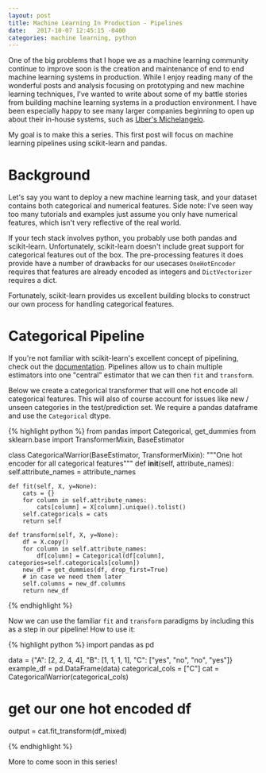 ```yaml
---
layout: post
title: Machine Learning In Production - Pipelines
date:   2017-10-07 12:45:15 -0400
categories: machine learning, python
---
```


One of the big problems that I hope we as a machine learning community continue
to improve soon is the creation and maintenance of end to end machine learning systems
in production. While I enjoy reading many of the wonderful posts and analysis focusing
on prototyping and new machine learning techniques, I've wanted to write about some of
my battle stories from building machine learning systems in a production environment.
I have been especially happy to see many larger companies beginning to open up about
their in-house systems, such as [Uber's Michelangelo](https://eng.uber.com/michelangelo/).

My goal is to make this a series. This first post will focus on machine learning
pipelines using scikit-learn and pandas.

# Background

Let's say you want to deploy a new machine learning task, and your dataset contains
both categorical and numerical features. Side note: I've seen way too many tutorials
and examples just assume you only have numerical features, which isn't very reflective
of the real world.

If your tech stack involves python, you probably use both pandas and scikit-learn.
Unfortunately, scikit-learn doesn't include great support for categorical features out
of the box. The pre-processing features it does provide have a number of drawbacks
for our usecases `OneHotEncoder` requires that features are already encoded as integers
and `DictVectorizer` requires a dict.

Fortunately, scikit-learn provides us excellent building blocks to construct our own
process for handling categorical features.

# Categorical Pipeline

If you're not familiar with scikit-learn's excellent concept of pipelining, check out
the [documentation](http://scikit-learn.org/stable/modules/pipeline.html#pipeline).
Pipelines allow us to chain multiple estimators into one "central" estimator that we
can then `fit` and `transform`.

Below we create a categorical transformer that will one hot encode all categorical
features. This will also of course account for issues like new / unseen categories
in the test/prediction set. We require a pandas dataframe and use the `Categorical`
dtype.


{% highlight python %}
from pandas import Categorical, get_dummies
from sklearn.base import TransformerMixin, BaseEstimator


class CategoricalWarrior(BaseEstimator, TransformerMixin):
    """One hot encoder for all categorical features"""
    def __init__(self, attribute_names):
        self.attribute_names = attribute_names

    def fit(self, X, y=None):
        cats = {}
        for column in self.attribute_names:
            cats[column] = X[column].unique().tolist()
        self.categoricals = cats
        return self

    def transform(self, X, y=None):
        df = X.copy()
        for column in self.attribute_names:
            df[column] = Categorical(df[column], categories=self.categoricals[column])
        new_df = get_dummies(df, drop_first=True)
        # in case we need them later
        self.columns = new_df.columns
        return new_df

{% endhighlight %}

Now we can use the familiar `fit` and `transform` paradigms by including this as a step
in our pipeline! How to use it:

{% highlight python %}
import pandas as pd


data = {"A": [2, 2, 4, 4], "B": [1, 1, 1, 1], "C": ["yes", "no", "no", "yes"]}
example_df = pd.DataFrame(data)
categorical_cols = ["C"]
cat = CategoricalWarrior(categorical_cols)
# get our one hot encoded df
output = cat.fit_transform(df_mixed)

{% endhighlight %}

More to come soon in this series!
